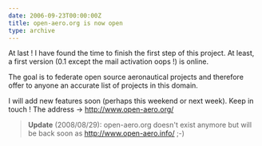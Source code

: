 ```yaml
---
date: 2006-09-23T00:00:00Z
title: open-aero.org is now open
type: archive
---
```


At last !  I have found the time to finish the first step of this project. At least, a first version (0.1 except the mail activation oops !) is online.

The goal is to federate open source aeronautical projects and therefore offer to anyone an accurate list of projects in this domain.

I will add new features soon (perhaps this weekend or next week).  Keep in touch !  The address -> <http://www.open-aero.org/>

> **Update** (2008/08/29): open-aero.org doesn't exist anymore but will be back soon as <http://www.open-aero.info/> ;-)